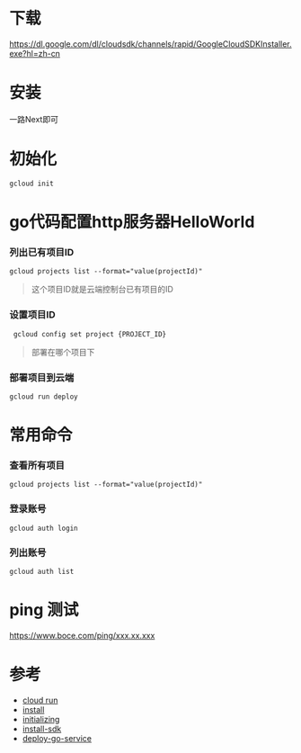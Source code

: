 # 下载
https://dl.google.com/dl/cloudsdk/channels/rapid/GoogleCloudSDKInstaller.exe?hl=zh-cn
# 安装
一路Next即可
# 初始化
```
gcloud init
```


# go代码配置http服务器HelloWorld
### 列出已有项目ID
```
gcloud projects list --format="value(projectId)"
```
> 这个项目ID就是云端控制台已有项目的ID
### 设置项目ID
```
 gcloud config set project {PROJECT_ID}
```
> 部署在哪个项目下
### 部署项目到云端
```
gcloud run deploy
```

# 常用命令
### 查看所有项目
```
gcloud projects list --format="value(projectId)"
```
### 登录账号
```
gcloud auth login
```
### 列出账号
```
gcloud auth list
```

# ping 测试
https://www.boce.com/ping/xxx.xx.xxx

# 参考
- [cloud run](https://cloud.google.com/run?hl=zh-cn)
- [install](https://cloud.google.com/sdk/docs/install?hl=zh-cn)
- [initializing](https://cloud.google.com/sdk/docs/initializing?hl=zh-cn)
- [install-sdk](https://cloud.google.com/sdk/docs/install-sdk?hl=zh-cn)
- [deploy-go-service](https://cloud.google.com/run/docs/quickstarts/build-and-deploy/deploy-go-service?hl=zh-cn)
